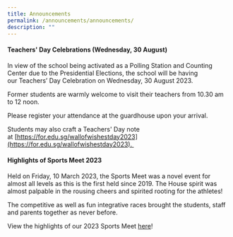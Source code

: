 ```yaml
---
title: Announcements
permalink: /announcements/announcements/
description: ""
---
```

#### Teachers' Day Celebrations (Wednesday, 30 August)

In view of the school being activated as a Polling Station and Counting Center due to the Presidential Elections, the school will be having our Teachers’ Day Celebration on Wednesday, 30 August 2023. 


Former students are warmly welcome to visit their teachers from 10.30 am to 12 noon. 


Please register your attendance at the guardhouse upon your arrival.


Students may also craft a Teachers' Day note at [https://for.edu.sg/wallofwishestday2023](https://for.edu.sg/wallofwishestday2023). 

#### **Highlights of Sports Meet 2023** 

Held on Friday, 10 March 2023, the Sports Meet was a novel event for almost all levels as this is the first held since 2019. The House spirit was almost palpable in the rousing cheers and spirited rooting for the athletes! 

The competitive as well as fun integrative races brought the students, staff and parents together as never before. 

View the highlights of our 2023 Sports Meet [here](https://drive.google.com/file/d/13QA5KBQ2-AgZPUG6wBRosGvQzpjb9f8r/view?usp=share_link)!